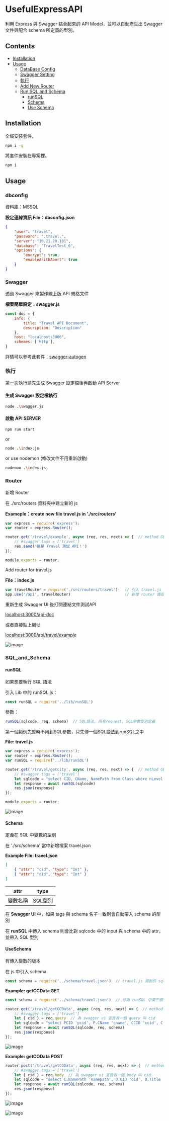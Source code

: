 # UsefulExpressAPI

利用 Express 與 Swagger 結合起來的 API Model，並可以自動產生出 Swagger 文件與配合 schema 所定義的型別。

## Contents
- [Installation](#installation)
- [Usage](#usage)
  - [DataBase Config](#dbconfig)
  - [Swagger Setting](#Swagger)
  - [執行](#執行)
  - [Add New Router](#Router)
  - [Run SQL and Schema](#SQL_and_Schema)
    - [runSQL](#runSQL)
    - [Schema](#Schema)
    - [Use Schema](#UseSchema)


## Installation
全域安裝套件。
```bash
npm i -g
```
將套件安裝在專案裡。
```bash
npm i
```
## Usage
### dbconfig
資料庫：MSSQL

**設定連線資訊 File：dbconfig.json**
```json
{
    "user": "travel",
    "password": ".travel.",
    "server": "10.21.20.101",
    "database": "TravelTest_6",
    "options": {
        "encrypt": true,
        "enableArithAbort": true
    }
}
```

### Swagger
透過 Swagger 來製作線上版 API 規格文件

**檔案簡單設定：swagger.js**
```js
const doc = {
    info: {
        title: "Travel API Document",
        description: "Description"
    },
    host: "localhost:3000",
    schemes: ['http'],
}
```
詳情可以參考此套件：[swagger-autogen](https://github.com/davibaltar/swagger-autogen)

### 執行
第一次執行請先生成 Swagger 設定檔後再啟動 API Server

#### **生成 Swagger 設定檔執行**
```bash
node .\swagger.js
```

#### **啟動 API SERVER**
```bash
npm run start
```
or
```bash
node .\index.js
```
or use nodemon (修改文件不用重新啟動)
```bash
nodemon .\index.js
```

### Router
新增 Router

在 ./src/routers 資料夾中建立新的 js

**Exameple：create new file travel.js in './src/routers'**
```js
var express = require('express');
var router = express.Router();

router.get('/travel/example', async (req, res, next) => {  // method GET
    // #swagger.tags = ['travel']
    res.send('這是 Travel 測試 API！')
});

module.exports = router;
```

Add router for travel.js

**File：index.js**
```js
var travelRouter = require('./src/routers/travel');  // 引入 travel.js
app.use('/api', travelRouter)                        // 新增 router 路徑
```
重新生成 Swagger UI 後打開連結文件測試API

[localhost:3000/api-doc](http://localhost:3000/api-doc)

或者直接貼上網址

[localhost:3000/api/travel/example](http://localhost:3000/api/travel/example)

![image](https://user-images.githubusercontent.com/49122960/109974869-f826dd00-7d34-11eb-8292-8213d10eff9c.png)

### SQL_and_Schema

#### runSQL
如果想要執行 SQL 語法

引入 Lib 中的 runSQL.js：
```js
const runSQL = require('../lib/runSQL')
```
參數：
```js
runSQL(sqlcode, req, schema)  // SQL語法, 所有request, SQL參數型別定義
```
第一個範例先暫時不用到SQL參數，只先傳一個SQL語法到runSQL之中

**File: travel.js**
```js
var express = require('express');
var router = express.Router();
var runSQL = require('../lib/runSQL')

router.get('/travel/getcity', async (req, res, next) => {  // method GET
    // #swagger.tags = ['travel']
    let sqlcode = "select CID, CName, NamePath from Class where nLevel = 3" // 要執行的 SQL 語法
    let response = await runSQL(sqlcode)
    res.json(response)
});

module.exports = router;
```
![image](https://user-images.githubusercontent.com/49122960/109981207-a9307600-7d3b-11eb-92f4-d450a5f609a0.png)

#### Schema
定義在 SQL 中變數的型別

在 './src/schema' 當中新增檔案 travel.json

**Example File: travel.json**
```json
[
    { "attr": "cid", "type": "Int" },
    { "attr": "oid", "type": "Int" }
]
```
| attr | type |
|-----|-----|
| 變數名稱 | SQL型別 |

在 **Swagger UI** 中，如果 tags 與 schema 名子一致則會自動帶入 schema 的型別

在 **runSQL** 中傳入 schema 則會比對 sqlcode 中的 input 與 schema 中的 attr，並帶入 SQL 型別

#### UseSchema
有傳入變數的版本

在 js 中引入 schema
```js
const schema = require('../schema/travel.json')  // travel.js 用到的 sql 變數都會在這個 travel.json 當中定義
```

**Example: getCCData GET**
```js
const schema = require('../schema/travel.json')  // 作為 runSQL 中第三個參數

router.get('/travel/getCCData', async (req, res, next) => {  // method GET
    // #swagger.tags = ['travel']
    let { cid } = req.query  // 為 swagger ui 宣告有一個 query 叫 cid
    let sqlcode = "select PCID 'pcid', P.CName 'cname', CCID 'ccid', C.CName 'pname', P.NamePath 'namepath' from Class P, Inheritance I, Class C where P.CID = I.PCID and I.CCID = C.CID and P.CID = @cid" // 要執行的 SQL 語法
    let response = await runSQL(sqlcode, req, schema)
    res.json(response)
});
```
![image](https://user-images.githubusercontent.com/49122960/109989492-82763d80-7d43-11eb-84ad-6b7ec3ace3ff.png)

**Example: getCOData POST**
```js
router.post('/travel/getCOData', async (req, res, next) => {  // method GET
    // #swagger.tags = ['travel']
    let { cid } = req.body  // 為 swagger ui 宣告有一個 body 叫 cid
    let sqlcode = "select C.NamePath 'namepath', O.OID 'oid', O.Title 'title', O.Class 'district' from Class C, CO, Object O where C.CID = CO.CID and CO.OID = O.OID and C.CID = @cid" // 要執行的 SQL 語法
    let response = await runSQL(sqlcode, req, schema)
    res.json(response)
});
```
![image](https://user-images.githubusercontent.com/49122960/109995249-172f6a00-7d49-11eb-8a25-11a1fbb365a9.png)

![image](https://user-images.githubusercontent.com/49122960/109995433-3e863700-7d49-11eb-800a-b2632a46b6da.png)